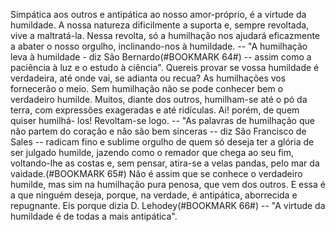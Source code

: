 
Simpática aos outros e antipática ao nosso amor-próprio, é a virtude da humildade. A nossa natureza dificilmente a suporta e, sempre revoltada, vive a maltratá-la. Nessa revolta, só a humilhação nos ajudará eficazmente a abater o nosso orgulho, inclinando-nos à humildade. -- "A humilhação leva à humildade - diz São Bernardo(#BOOKMARK 64#) -- assim como a paciência à luz e o estudo à ciência". Quereis provar se vossa humildade é verdadeira, até onde vai, se adianta ou recua? As humilhações vos fornecerão o meio. Sem humilhação não se pode conhecer bem o verdadeiro humilde. Muitos, diante dos outros, humilham-se até o pó da terra, com expressões exageradas e até ridículas. Ai! porém, de quem quiser humilhá- los! Revoltam-se logo. -- "As palavras de humilhação que não partem do coração e não são bem sinceras -- diz São Francisco de Sales -- radicam fino e sublime orgulho de quem só deseja ter a glória de ser julgado humilde, jazendo como o remador que chega ao seu fim, voltando-lhe as costas e, sem pensar, atira-se a velas pandas, pelo mar da vaidade.(#BOOKMARK 65#) Não é assim que se conhece o verdadeiro humilde, mas sim na humilhação pura penosa, que vem dos outros. E essa é a que ninguém deseja, porque, na verdade, é antipática, aborrecida e repugnante. Eis porque dizia D. Lehodey(#BOOKMARK 66#) -- "A virtude da humildade é de todas a mais antipática".

